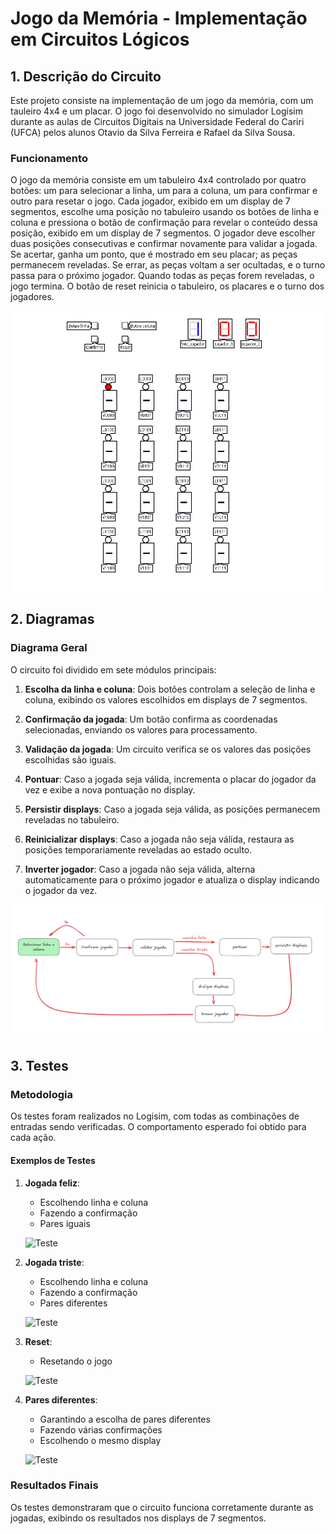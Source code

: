# Jogo da Memória - Implementação em Circuitos Lógicos

## 1. Descrição do Circuito

Este projeto consiste na implementação de um jogo da memória, com um tauleiro 4x4 e um placar. O jogo foi desenvolvido no simulador Logisim durante as aulas de Circuitos Digitais na Universidade Federal do Cariri (UFCA) pelos alunos Otavio da Silva Ferreira e Rafael da Silva Sousa.

### Funcionamento
O jogo da memória consiste em um tabuleiro 4x4 controlado por quatro botões: um para selecionar a linha, um para a coluna, um para confirmar e outro para resetar o jogo. Cada jogador, exibido em um display de 7 segmentos, escolhe uma posição no tabuleiro usando os botões de linha e coluna e pressiona o botão de confirmação para revelar o conteúdo dessa posição, exibido em um display de 7 segmentos. O jogador deve escolher duas posições consecutivas e confirmar novamente para validar a jogada. Se acertar, ganha um ponto, que é mostrado em seu placar; as peças permanecem reveladas. Se errar, as peças voltam a ser ocultadas, e o turno passa para o próximo jogador. Quando todas as peças forem reveladas, o jogo termina. O botão de reset reinicia o tabuleiro, os placares e o turno dos jogadores. 

![Visão geral do circuito](imagens/geral.png)

## 2. Diagramas

### Diagrama Geral

O circuito foi dividido em sete módulos principais:

1. **Escolha da linha e coluna**: Dois botões controlam a seleção de linha e coluna, exibindo os valores escolhidos em displays de 7 segmentos.  

2. **Confirmação da jogada**: Um botão confirma as coordenadas selecionadas, enviando os valores para processamento.  

3. **Validação da jogada**: Um circuito verifica se os valores das posições escolhidas são iguais.  

4. **Pontuar**: Caso a jogada seja válida, incrementa o placar do jogador da vez e exibe a nova pontuação no display.  

5. **Persistir displays**: Caso a jogada seja válida, as posições permanecem reveladas no tabuleiro.  

6. **Reinicializar displays**: Caso a jogada não seja válida, restaura as posições temporariamente reveladas ao estado oculto.  

7. **Inverter jogador**: Caso a jogada não seja válida, alterna automaticamente para o próximo jogador e atualiza o display indicando o jogador da vez.

![Diagrama Geral](imagens/diagrama.png)

## 3. Testes

### Metodologia

Os testes foram realizados no Logisim, com todas as combinações de entradas sendo verificadas. O comportamento esperado foi obtido para cada ação.

#### Exemplos de Testes

1. **Jogada feliz**:
   - Escolhendo linha e coluna
   - Fazendo a confirmação
   - Pares iguais
   
   ![Teste](imagens/jogada_feliz.gif)

2. **Jogada triste**:
   - Escolhendo linha e coluna
   - Fazendo a confirmação
   - Pares diferentes

   ![Teste](imagens/jogada_triste.gif)

3. **Reset**:
   - Resetando o jogo

   ![Teste](imagens/reset.gif)

4. **Pares diferentes**:
   - Garantindo a escolha de pares diferentes
   - Fazendo várias confirmações
   - Escolhendo o mesmo display

   ![Teste](imagens/posicoes_diferentes.gif)

### Resultados Finais

Os testes demonstraram que o circuito funciona corretamente durante as jogadas, exibindo os resultados nos displays de 7 segmentos.
